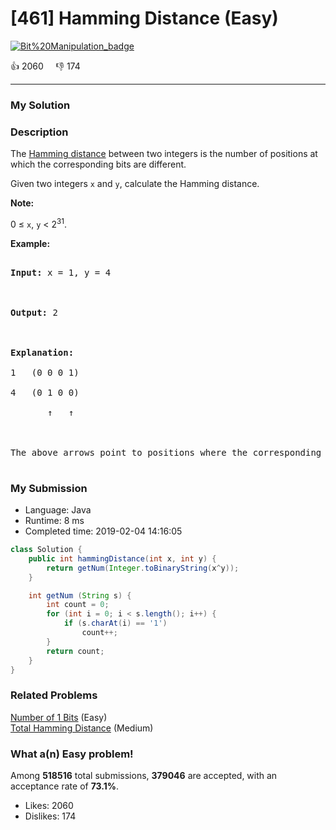 # [461] Hamming Distance (Easy)

[![Bit%20Manipulation_badge](https://img.shields.io/badge/topic-Bit%20Manipulation-green.svg)](https://leetcode.com/problems/hamming-distance/) 

:+1: 2060 &nbsp; &nbsp; :thumbsdown: 174

---

### My Solution


### Description
<p>The <a href="https://en.wikipedia.org/wiki/Hamming_distance" target="_blank">Hamming distance</a> between two integers is the number of positions at which the corresponding bits are different.</p>

<p>Given two integers <code>x</code> and <code>y</code>, calculate the Hamming distance.</p>

<p><b>Note:</b><br />
0 &le; <code>x</code>, <code>y</code> &lt; 2<sup>31</sup>.
</p>

<p><b>Example:</b>
<pre>
<b>Input:</b> x = 1, y = 4

<b>Output:</b> 2

<b>Explanation:</b>
1   (0 0 0 1)
4   (0 1 0 0)
       &uarr;   &uarr;

The above arrows point to positions where the corresponding bits are different.
</pre>
</p>


### My Submission

- Language: Java
- Runtime: 8 ms
- Completed time: 2019-02-04 14:16:05

```Java
class Solution {
    public int hammingDistance(int x, int y) {
        return getNum(Integer.toBinaryString(x^y));
    }

    int getNum (String s) {
        int count = 0;
        for (int i = 0; i < s.length(); i++) {
            if (s.charAt(i) == '1')
                count++;
        }
        return count;
    }
}
```


### Related Problems
[Number of 1 Bits](https://leetcode.com/problems/number-of-1-bits/) (Easy) <br>
[Total Hamming Distance](https://leetcode.com/problems/total-hamming-distance/) (Medium) <br>



### What a(n) Easy problem!
Among **518516** total submissions, **379046** are accepted, with an acceptance rate of **73.1%**. <br>

- Likes: 2060
- Dislikes: 174

